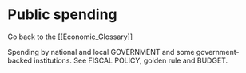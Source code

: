# Public spending

Go back to the [[Economic_Glossary]]


Spending by national and local GOVERNMENT and some government-backed institutions. See FISCAL POLICY, golden rule and BUDGET.

